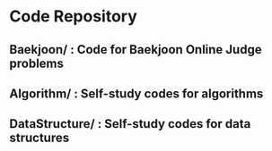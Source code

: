 # Code Repository
## Baekjoon/ : Code for Baekjoon Online Judge problems
## Algorithm/ : Self-study codes for algorithms
## DataStructure/ : Self-study codes for data structures
